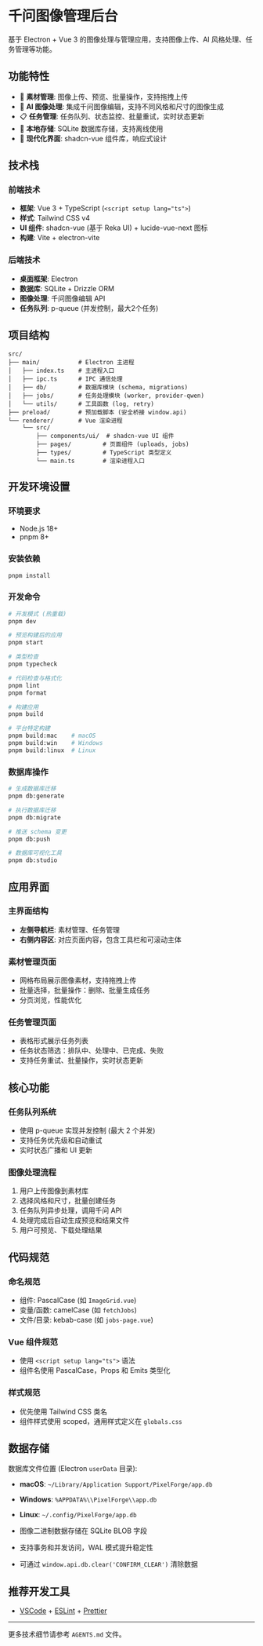 # 千问图像管理后台

基于 Electron + Vue 3 的图像处理与管理应用，支持图像上传、AI 风格处理、任务管理等功能。

## 功能特性

- 📁 **素材管理**: 图像上传、预览、批量操作，支持拖拽上传
- 🎨 **AI 图像处理**: 集成千问图像编辑，支持不同风格和尺寸的图像生成  
- 📋 **任务管理**: 任务队列、状态监控、批量重试，实时状态更新
- 💾 **本地存储**: SQLite 数据库存储，支持离线使用
- 🎯 **现代化界面**: shadcn-vue 组件库，响应式设计

## 技术栈

### 前端技术
- **框架**: Vue 3 + TypeScript (`<script setup lang="ts">`)
- **样式**: Tailwind CSS v4
- **UI 组件**: shadcn-vue (基于 Reka UI) + lucide-vue-next 图标
- **构建**: Vite + electron-vite

### 后端技术  
- **桌面框架**: Electron
- **数据库**: SQLite + Drizzle ORM
- **图像处理**: 千问图像编辑 API
- **任务队列**: p-queue (并发控制，最大2个任务)

## 项目结构

```
src/
├── main/           # Electron 主进程
│   ├── index.ts    # 主进程入口
│   ├── ipc.ts      # IPC 通信处理
│   ├── db/         # 数据库模块 (schema, migrations)
│   ├── jobs/       # 任务处理模块 (worker, provider-qwen)
│   └── utils/      # 工具函数 (log, retry)
├── preload/        # 预加载脚本 (安全桥接 window.api)
└── renderer/       # Vue 渲染进程
    └── src/
        ├── components/ui/  # shadcn-vue UI 组件
        ├── pages/         # 页面组件 (uploads, jobs)
        ├── types/         # TypeScript 类型定义
        └── main.ts        # 渲染进程入口
```

## 开发环境设置

### 环境要求
- Node.js 18+
- pnpm 8+

### 安装依赖
```bash
pnpm install
```

### 开发命令

```bash
# 开发模式 (热重载)
pnpm dev

# 预览构建后的应用
pnpm start

# 类型检查
pnpm typecheck

# 代码检查与格式化
pnpm lint
pnpm format

# 构建应用
pnpm build

# 平台特定构建
pnpm build:mac    # macOS
pnpm build:win    # Windows  
pnpm build:linux  # Linux
```

### 数据库操作

```bash
# 生成数据库迁移
pnpm db:generate

# 执行数据库迁移  
pnpm db:migrate

# 推送 schema 变更
pnpm db:push

# 数据库可视化工具
pnpm db:studio
```

## 应用界面

### 主界面结构
- **左侧导航栏**: 素材管理、任务管理
- **右侧内容区**: 对应页面内容，包含工具栏和可滚动主体

### 素材管理页面
- 网格布局展示图像素材，支持拖拽上传
- 批量选择，批量操作：删除、批量生成任务
- 分页浏览，性能优化

### 任务管理页面  
- 表格形式展示任务列表
- 任务状态筛选：排队中、处理中、已完成、失败
- 支持任务重试、批量操作，实时状态更新

## 核心功能

### 任务队列系统
- 使用 p-queue 实现并发控制 (最大 2 个并发)
- 支持任务优先级和自动重试
- 实时状态广播和 UI 更新

### 图像处理流程
1. 用户上传图像到素材库
2. 选择风格和尺寸，批量创建任务  
3. 任务队列异步处理，调用千问 API
4. 处理完成后自动生成预览和结果文件
5. 用户可预览、下载处理结果

## 代码规范

### 命名规范
- 组件: PascalCase (如 `ImageGrid.vue`)
- 变量/函数: camelCase (如 `fetchJobs`)
- 文件/目录: kebab-case (如 `jobs-page.vue`)

### Vue 组件规范
- 使用 `<script setup lang="ts">` 语法
- 组件名使用 PascalCase，Props 和 Emits 类型化

### 样式规范
- 优先使用 Tailwind CSS 类名
- 组件样式使用 scoped，通用样式定义在 `globals.css`

## 数据存储

数据库文件位置 (Electron `userData` 目录):

- **macOS**: `~/Library/Application Support/PixelForge/app.db`
- **Windows**: `%APPDATA%\\PixelForge\\app.db`  
- **Linux**: `~/.config/PixelForge/app.db`

- 图像二进制数据存储在 SQLite BLOB 字段
- 支持事务和并发访问，WAL 模式提升稳定性
- 可通过 `window.api.db.clear('CONFIRM_CLEAR')` 清除数据

## 推荐开发工具

- [VSCode](https://code.visualstudio.com/) + [ESLint](https://marketplace.visualstudio.com/items?itemName=dbaeumer.vscode-eslint) + [Prettier](https://marketplace.visualstudio.com/items?itemName=esbenp.prettier-vscode)

---

更多技术细节请参考 `AGENTS.md` 文件。
